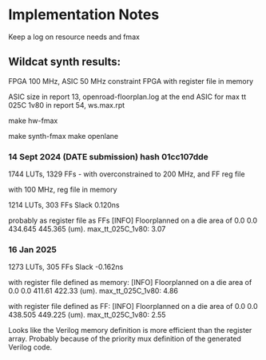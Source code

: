 # Implementation Notes

Keep a log on resource needs and fmax

## Wildcat synth results:

FPGA 100 MHz, ASIC 50 MHz constraint
FPGA with register file in memory

ASIC size in report 13, openroad-floorplan.log at the end
ASIC for max tt 025C 1v80 in report 54, ws.max.rpt

make hw-fmax

make synth-fmax
make openlane


### 14 Sept 2024 (DATE submission) hash 01cc107dde

1744 LUTs, 1329 FFs - with overconstrained to 200 MHz, and FF reg file

with 100 MHz, reg file in memory

1214 LUTs, 303 FFs
Slack 0.120ns

probably as register file as FFs
[INFO] Floorplanned on a die area of 0.0 0.0 434.645 445.365 (um).
max_tt_025C_1v80: 3.07


### 16 Jan 2025

1273 LUTs, 305 FFs
Slack -0.162ns

with register file defined as memory:
[INFO] Floorplanned on a die area of 0.0 0.0 411.61 422.33 (um).
max_tt_025C_1v80: 4.86

with register file defined as FF:
[INFO] Floorplanned on a die area of 0.0 0.0 438.505 449.225 (um).
max_tt_025C_1v80: 2.55

Looks like the Verilog memory definition is more efficient than the register array. Probably because of the priority mux definition of the generated Verilog code.

